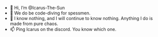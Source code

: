 - 👋 Hi, I’m @Icarus-The-Sun
- 👀 We do be code-diving for spessmen.
- 🌱 I know nothing, and I will continue to know nothing. Anything I do is made from pure chaos.
- 📫 Ping Icarus on the discord. You know which one.
